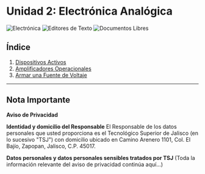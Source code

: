 # Unidad 2: Electrónica Analógica

![Electrónica](https://img.shields.io/badge/Electrónica-Analogica-blue) ![Editores de Texto](https://img.shields.io/badge/Editores%20de%20Texto-GNU-green) ![Documentos Libres](https://img.shields.io/badge/Documentos%20Libres-Open%20Source-brightgreen)

## Índice

1. [Dispositivos Activos](Dispositivos_Activos.md)
2. [Amplificadores Operacionales](Amplificadores_Operacionales.md)
3. [Armar una Fuente de Voltaje](Fuente_de_Voltaje.md)

---

## Nota Importante

**Aviso de Privacidad**

**Identidad y domicilio del Responsable**
El Responsable de los datos personales que usted proporciona es el Tecnológico Superior de Jalisco (en lo sucesivo "TSJ") con domicilio ubicado en Camino Arenero 1101, Col. El Bajío, Zapopan, Jalisco, C.P. 45017.

**Datos personales y datos personales sensibles tratados por TSJ**
(Toda la información relevante del aviso de privacidad continúa aquí...)
